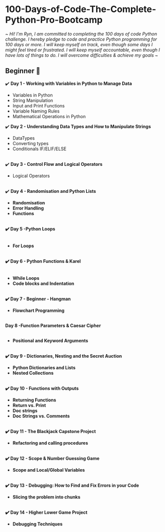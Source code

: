 # 100-Days-of-Code-The-Complete-Python-Pro-Bootcamp

<em>~ Hi! I'm Ryn, I am committed to completing the 100 days of code Python challenge. I hereby pledge to code and practice Python programming for 100 days or more.
I will keep myself on track, even though some days I might feel tired or frustrated. I will keep myself accountable, even though I have lots of things to do.
I will overcome difficulties & achieve my goals ~</em>

<h2>Beginner 🌱</h2>

 ✔️ <strong>Day 1 - Working with Variables in Python to Manage Data</strong>
 <ul> <li>Variables in Python</li>
 <li>String Manipulation</li>
 <li>Input and Print Functions</li>
 <li>Variable Naming Rules</li>
 <li>Mathematical Operations in Python </ul>

✔️ <strong>Day 2 - Understanding Data Types and How to Manipulate Strings</strong>
<ul>
<li>DataTypes</li>
<li>Converting types</li>
<li>Conditionals IF/ELIF/ELSE</li>
<br></ul>
✔️ <strong>Day 3 - Control Flow and Logical Operators</strong>
<ul>
<li>Logical Operators</li>
</ul>
<br>
✔️ <strong>Day 4 - Randomisation and Python Lists<strong>   
<br> 
<ul>
<li>Randomisation</li>
<li>Error Handling</li>
<li>Functions</li>
</ul>
<br>
✔️ <strong>Day 5 -Python Loops</strong>
<ul>
<br>
<li>For Loops</li>
</ul>
<br> 
✔️ <strong>Day 6 - Python Functions & Karel</strong>
<ul>
<br> 
<li>While Loops</li>
<li>Code blocks and Indentation</li>
</ul>
<br>
✔️ <strong>Day 7 - Beginner - Hangman</strong>
<br>
<ul>
<li>Flowchart Programming</li>
</ul>
<br>
<strong>Day 8 -Function Parameters & Caesar Cipher</strong>
<ul>
<br>
<li>Positional and Keyword Arguments</li>
<br>
</ul>
✔️ <strong>Day 9 - Dictionaries, Nesting and the Secret Auction</strong>
<ul>
<li>Python Dictionaries and Lists</li>
<li>Nested Collections</li>
<br>
</ul>
✔️ <strong>Day 10 - Functions with Outputs</strong>
<br> 
<ul>
<li>Returning Functions</li>
<li> Return vs. Print </li>
<li>Doc strings</li>
<li>Doc Strings vs. Comments</li>
<br>
</ul>
✔️ <strong>Day 11 - The Blackjack Capstone Project</strong>
<br> 
<ul>
<li> Refactoring and calling procedures </li>
<br>
</ul>
✔️ <strong>Day 12  - Scope & Number Guessing Game</strong>
<br> 
<ul>
<li>Scope and Local/Global Variables</li>
<br>
</ul>
✔️ <strong>Day 13 - Debugging: How to Find and Fix Errors in your Code</strong>
<br> 
<ul>
<li>Slicing the problem into chunks</li>
<br>
</ul>
✔️ <strong>Day 14 - Higher Lower Game Project</strong>
<br> 
<ul>
<li>Debugging Techniques</li>
</ul>



















